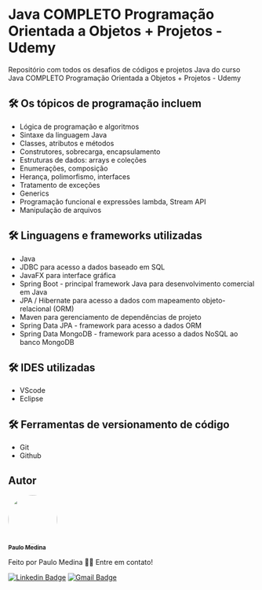 # Java COMPLETO Programação Orientada a Objetos + Projetos - Udemy

Repositório com todos os desafios de códigos e projetos Java do curso Java COMPLETO Programação Orientada a Objetos + Projetos - Udemy

## 🛠 Os tópicos de programação incluem

- Lógica de programação e algoritmos
- Sintaxe da linguagem Java
- Classes, atributos e métodos
- Construtores, sobrecarga, encapsulamento
- Estruturas de dados: arrays e coleções
- Enumerações, composição
- Herança, polimorfismo, interfaces
- Tratamento de exceções
- Generics
- Programação funcional e expressões lambda, Stream API
- Manipulação de arquivos

## 🛠 Linguagens e frameworks utilizadas

- Java
- JDBC para acesso a dados baseado em SQL
- JavaFX para interface gráfica
- Spring Boot - principal framework Java para desenvolvimento comercial em Java
- JPA / Hibernate para acesso a dados com mapeamento objeto-relacional (ORM)
- Maven para gerenciamento de dependências de projeto
- Spring Data JPA - framework para acesso a dados ORM
- Spring Data MongoDB - framework para acesso a dados NoSQL ao banco MongoDB

## 🛠 IDES utilizadas

- VScode
- Eclipse

## 🛠 Ferramentas de versionamento de código

- Git
- Github

## Autor

<a href="https://www.linkedin.com/in/paulomedinabr01/">
 <img style="border-radius: 50%;" src="https://media.licdn.com/dms/image/D4D03AQGVlu4ovqwPBA/profile-displayphoto-shrink_400_400/0/1671154705455?e=1679529600&v=beta&t=zMtU7OHcOCbWInwcJZ5P1Ok0hx1ii-UrmPdcsuj-Lto" width="100px;" alt=""/>
 <br />
 <sub><b>Paulo Medina</b></sub></a> <a href="https://www.linkedin.com/in/paulomedinabr01/" title="LinkedIn"></a>

Feito por Paulo Medina 👋🏽 Entre em contato!

[![Linkedin Badge](https://img.shields.io/badge/-Paulo-blue?style=flat-square&logo=Linkedin&logoColor=white&link=https://www.linkedin.com/in/paulomedinabr01/)](https://www.linkedin.com/in/paulomedinabr01/)
[![Gmail Badge](https://img.shields.io/badge/-Paulo-c14438?style=flat-square&logo=Gmail&logoColor=white&link=mailto:paulomedinabr01@gmail.com)](mailto:paulomedinabr01@gmail.com)
